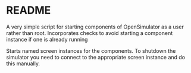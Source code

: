 # README #

A very simple script for starting components of OpenSimulator as a user rather
than root.  Incorporates checks to avoid starting a component instance if one
is already running

Starts named screen instances for the components.  To shutdown the simulator
you need to connect to the appropriate screen instance and do this manually.
